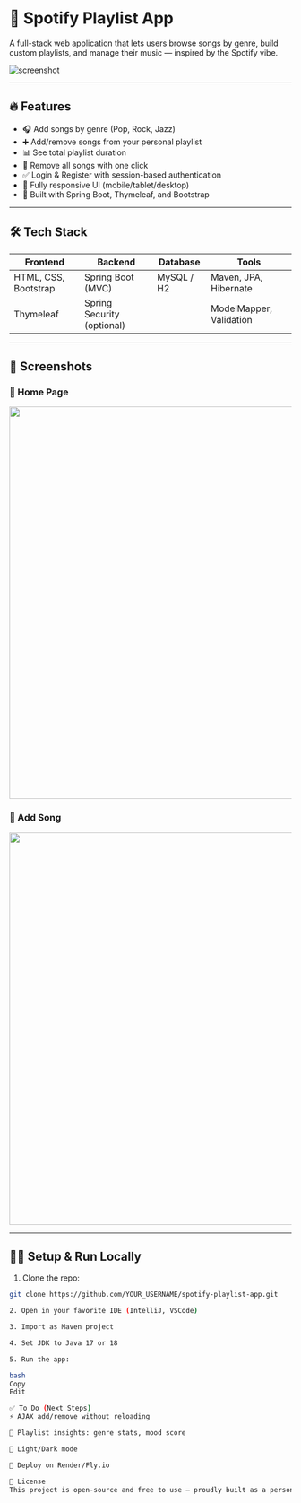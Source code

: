 # 🎵 Spotify Playlist App

A full-stack web application that lets users browse songs by genre, build custom playlists, and manage their music — inspired by the Spotify vibe.

![screenshot](./img/screenshot-home.png)

---

## 🔥 Features

- 🎧 Add songs by genre (Pop, Rock, Jazz)
- ➕ Add/remove songs from your personal playlist
- 📊 See total playlist duration
- 🧹 Remove all songs with one click
- ✅ Login & Register with session-based authentication
- 📱 Fully responsive UI (mobile/tablet/desktop)
- 🧠 Built with Spring Boot, Thymeleaf, and Bootstrap

---

## 🛠️ Tech Stack

| Frontend     | Backend         | Database    | Tools               |
|--------------|------------------|-------------|----------------------|
| HTML, CSS, Bootstrap | Spring Boot (MVC) | MySQL / H2           | Maven, JPA, Hibernate |
| Thymeleaf    | Spring Security (optional) |         | ModelMapper, Validation |

---

## 🚀 Screenshots

### 🎨 Home Page
<img src="./img/screenshot-home.png" width="700">

### 🎵 Add Song
<img src="./img/screenshot-add.png" width="700">

---

## 🧑‍💻 Setup & Run Locally

1. Clone the repo:
```bash
git clone https://github.com/YOUR_USERNAME/spotify-playlist-app.git

2. Open in your favorite IDE (IntelliJ, VSCode)

3. Import as Maven project

4. Set JDK to Java 17 or 18

5. Run the app:

bash
Copy
Edit

✅ To Do (Next Steps)
⚡ AJAX add/remove without reloading

🧠 Playlist insights: genre stats, mood score

🌈 Light/Dark mode

🚀 Deploy on Render/Fly.io

📄 License
This project is open-source and free to use — proudly built as a personal learning and showcase project 🎓
